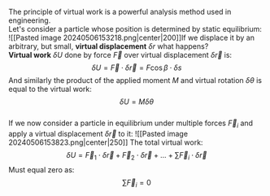 The principle of virtual work is a powerful analysis method used in engineering.
\
Let's consider a particle whose position is determined by static equilibrium:
![[Pasted image 20240506153218.png|center|200]]If we displace it by an arbitrary, but small, **virtual displacement** $\delta r$ what happens?
\
**Virtual work** $\delta U$ done by force $\vec F$ over virtual displacement $\delta \vec{r}$ is:
$$\delta U=\vec{F}\cdot\delta \vec{r} =F\cos\beta\cdot\delta s$$ And similarly the product of the applied moment $M$ and virtual rotation $\delta\theta$ is equal to the virtual work:$$\delta U=M\delta\theta$$
\
If we now consider a particle in equilibrium under multiple forces $\vec F_{i}$ and apply a virtual displacement $\delta\vec r$ to it:
![[Pasted image 20240506153823.png|center|250]]
The total virtual work:
$$\delta U=\vec F_{1}\cdot\delta\vec r+\vec F_{2}\cdot\delta\vec r+...+\sum \vec F_{i}\cdot \delta \vec r$$
Must equal zero as:
$$\sum \vec F_{i}=0$$
